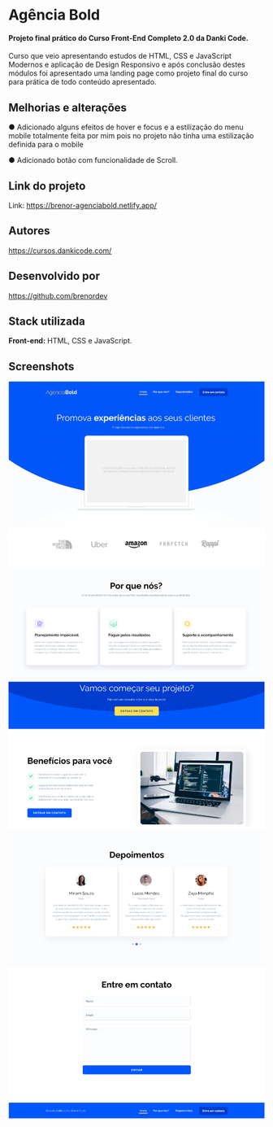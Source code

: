 # Agência Bold

#### Projeto final prático do Curso Front-End Completo 2.0 da Danki Code.

Curso que veio apresentando estudos de HTML, CSS e JavaScript Modernos e 
aplicação de Design Responsivo e após conclusão destes módulos foi apresentado uma landing page
como projeto final do curso para prática de todo conteúdo apresentado.

## Melhorias e alterações

● Adicionado alguns efeitos de hover e focus e a estilização do menu mobile totalmente feita
por mim pois no projeto não tinha uma estilização definida para o mobile

● Adicionado botão com funcionalidade de Scroll.

## Link do projeto
Link: https://brenor-agenciabold.netlify.app/

## Autores

https://cursos.dankicode.com/

## Desenvolvido por

https://github.com/brenordev

## Stack utilizada

**Front-end:** HTML, CSS e JavaScript.

## Screenshots

![App Screenshot](/src/screenshots/home.png)
![App Screenshot](/src/screenshots/porquenos.png)
![App Screenshot](/src/screenshots/beneficios.png)
![App Screenshot](/src/screenshots/depoimentos.png)
![App Screenshot](/src/screenshots/contato.png)

